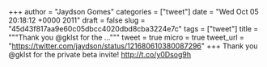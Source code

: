 
+++
author = "Jaydson Gomes"
categories = ["tweet"]
date = "Wed Oct 05 20:18:12 +0000 2011"
draft = false
slug = "45d43f817aa9e60c05dbcc4020dbd8cba3224e7c"
tags = ["tweet"]
title = """Thank you @gklst for the ..."""
tweet = true
micro = true
tweet_url = "https://twitter.com/jaydson/status/121680610380087296"
+++
Thank you @gklst for the private beta invite! http://t.co/y0Dsog9h
